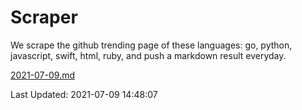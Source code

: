 # Scraper

We scrape the github trending page of these languages: go, python, javascript, swift, html, ruby, and push a markdown result everyday.

[2021-07-09.md](https://github.com/henson/Scraper/blob/master/2021-07-09.md)

Last Updated: 2021-07-09 14:48:07